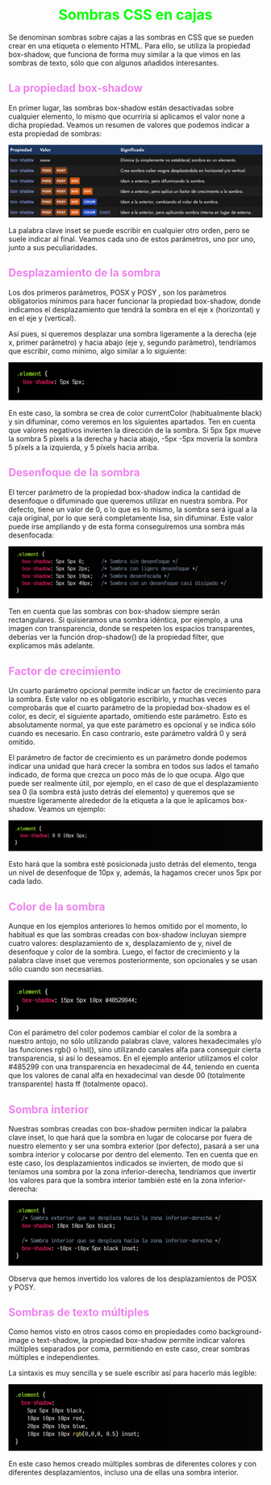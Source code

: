 # <span style="color:lime"><center>Sombras CSS en cajas</center></span>

Se denominan sombras sobre cajas a las sombras en CSS que se pueden crear en una etiqueta o elemento HTML. Para ello, se utiliza la propiedad box-shadow, que funciona de forma muy similar a la que vimos en las sombras de texto, sólo que con algunos añadidos interesantes.

## <span style="color:violet">La propiedad box-shadow</span>
En primer lugar, las sombras box-shadow están desactivadas sobre cualquier elemento, lo mismo que ocurriría si aplicamos el valor none a dicha propiedad. Veamos un resumen de valores que podemos indicar a esta propiedad de sombras:

![alt text](./imagenes-sombras-css-en-cajas/image.png)

La palabra clave inset se puede escribir en cualquier otro orden, pero se suele indicar al final. Veamos cada uno de estos parámetros, uno por uno, junto a sus peculiaridades.

## <span style="color:violet">Desplazamiento de la sombra</span>
Los dos primeros parámetros, POSX y POSY , son los parámetros obligatorios mínimos para hacer funcionar la propiedad box-shadow, donde indicamos el desplazamiento que tendrá la sombra en el eje x (horizontal) y en el eje y (vertical).

Así pues, si queremos desplazar una sombra ligeramente a la derecha (eje x, primer parámetro) y hacia abajo (eje y, segundo parámetro), tendríamos que escribir, como mínimo, algo similar a lo siguiente:

![alt text](./imagenes-sombras-css-en-cajas/image-1.png)

En este caso, la sombra se crea de color currentColor (habitualmente black) y sin difuminar, como veremos en los siguientes apartados. Ten en cuenta que valores negativos invierten la dirección de la sombra. Si 5px 5px mueve la sombra 5 píxels a la derecha y hacia abajo, -5px -5px movería la sombra 5 píxels a la izquierda, y 5 píxels hacia arriba.

## <span style="color:violet">Desenfoque de la sombra</span>
El tercer parámetro de la propiedad box-shadow indica la cantidad de desenfoque o difuminado que queremos utilizar en nuestra sombra. Por defecto, tiene un valor de 0, o lo que es lo mismo, la sombra será igual a la caja original, por lo que será completamente lisa, sin difuminar. Este valor puede irse ampliando y de esta forma conseguiremos una sombra más desenfocada:

![alt text](./imagenes-sombras-css-en-cajas/image-2.png)

Ten en cuenta que las sombras con box-shadow siempre serán rectangulares. Si quisieramos una sombra idéntica, por ejemplo, a una imagen con transparencia, donde se respeten los espacios transparentes, deberías ver la función drop-shadow() de la propiedad filter, que explicamos más adelante.

## <span style="color:violet">Factor de crecimiento</span>
Un cuarto parámetro opcional permite indicar un factor de crecimiento para la sombra. Este valor no es obligatorio escribirlo, y muchas veces comprobarás que el cuarto parámetro de la propiedad box-shadow es el color, es decir, el siguiente apartado, omitiendo este parámetro. Esto es absolutamente normal, ya que este parámetro es opcional y se indica sólo cuando es necesario. En caso contrario, este parámetro valdrá 0 y será omitido.

El parámetro de factor de crecimiento es un parámetro donde podemos indicar una unidad que hará crecer la sombra en todos sus lados el tamaño indicado, de forma que crezca un poco más de lo que ocupa. Algo que puede ser realmente útil, por ejemplo, en el caso de que el desplazamiento sea 0 (la sombra está justo detrás del elemento) y queremos que se muestre ligeramente alrededor de la etiqueta a la que le aplicamos box-shadow. Veamos un ejemplo:

![alt text](./imagenes-sombras-css-en-cajas/image-3.png)

Esto hará que la sombra esté posicionada justo detrás del elemento, tenga un nivel de desenfoque de 10px y, además, la hagamos crecer unos 5px por cada lado.

## <span style="color:violet">Color de la sombra</span>
Aunque en los ejemplos anteriores lo hemos omitido por el momento, lo habitual es que las sombras creadas con box-shadow incluyan siempre cuatro valores: desplazamiento de x, desplazamiento de y, nivel de desenfoque y color de la sombra. Luego, el factor de crecimiento y la palabra clave inset que veremos posteriormente, son opcionales y se usan sólo cuando son necesarias.

![alt text](./imagenes-sombras-css-en-cajas/image-4.png)

Con el parámetro del color podemos cambiar el color de la sombra a nuestro antojo, no sólo utilizando palabras clave, valores hexadecimales y/o las funciones rgb() o hsl(), sino utilizando canales alfa para conseguir cierta transparencia, si así lo deseamos. En el ejemplo anterior utilizamos el color #485299 con una transparencia en hexadecimal de 44, teniendo en cuenta que los valores de canal alfa en hexadecimal van desde 00 (totalmente transparente) hasta ff (totalmente opaco).

## <span style="color:violet">Sombra interior</span>
Nuestras sombras creadas con box-shadow permiten indicar la palabra clave inset, lo que hará que la sombra en lugar de colocarse por fuera de nuestro elemento y ser una sombra exterior (por defecto), pasará a ser una sombra interior y colocarse por dentro del elemento. Ten en cuenta que en este caso, los desplazamientos indicados se invierten, de modo que si teníamos una sombra por la zona inferior-derecha, tendríamos que invertir los valores para que la sombra interior también esté en la zona inferior-derecha:

![alt text](./imagenes-sombras-css-en-cajas/image-5.png)

Observa que hemos invertido los valores de los desplazamientos de POSX  y POSY. 

## <span style="color:violet">Sombras de texto múltiples</span>
Como hemos visto en otros casos como en propiedades como background-image o text-shadow, la propiedad box-shadow permite indicar valores múltiples separados por coma, permitiendo en este caso, crear sombras múltiples e independientes.

La sintaxis es muy sencilla y se suele escribir así para hacerlo más legible:

![alt text](./imagenes-sombras-css-en-cajas/image-6.png)

En este caso hemos creado múltiples sombras de diferentes colores y con diferentes desplazamientos, incluso una de ellas una sombra interior.

